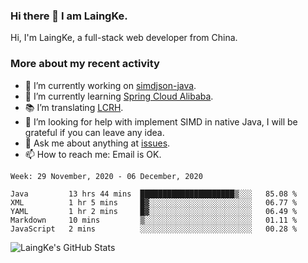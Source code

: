 ### Hi there 👋 I am LaingKe.

Hi, I'm LaingKe, a full-stack web developer from China.

### More about my recent activity

- 🔭 I’m currently working on [simdjson-java](https://github.com/laingke/simdjson-java).
- 🌱 I’m currently learning [Spring Cloud Alibaba](https://github.com/alibaba/spring-cloud-alibaba).
- :books: I’m translating [LCRH](https://github.com/LCTT/LCRH).
- 🤔 I’m looking for help with implement SIMD in native Java, I will be grateful if you can leave any idea.
- 💬 Ask me about anything at [issues](https://github.com/laingke/laingke/issues).
- 📫 How to reach me: Email is OK.

<!--START_SECTION:waka-->
```text
Week: 29 November, 2020 - 06 December, 2020

Java         13 hrs 44 mins  █████████████████████▒░░░   85.08 % 
XML          1 hr 5 mins     █▓░░░░░░░░░░░░░░░░░░░░░░░   06.77 % 
YAML         1 hr 2 mins     █▓░░░░░░░░░░░░░░░░░░░░░░░   06.49 % 
Markdown     10 mins         ▒░░░░░░░░░░░░░░░░░░░░░░░░   01.11 % 
JavaScript   2 mins          ░░░░░░░░░░░░░░░░░░░░░░░░░   00.28 % 
```
<!--END_SECTION:waka-->

![LaingKe's GitHub Stats](https://github-readme-stats.vercel.app/api?username=laingke&show_icons=true&theme=nightowl&count_private=true)
